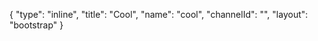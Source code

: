 {
    "type": "inline",
    "title": "Cool",
    "name": "cool",
    "channelId": "",
    "layout": "bootstrap"
}